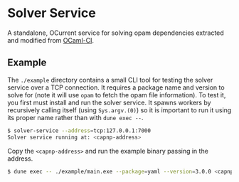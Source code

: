 # Solver Service

A standalone, OCurrent service for solving opam dependencies extracted and modified from [OCaml-CI](https://github.com/ocurrent/ocaml-ci).

## Example


The `./example` directory contains a small CLI tool for testing the solver service over a TCP connection. It requires a package name and version to solve for (note it will use `opam` to fetch the opam file information). To test it, you first must install and run the solver service. It spawns workers by recursively calling itself (using `Sys.argv.(0)`) so it is important to run it using its proper name rather than with `dune exec --`.

```sh
$ solver-service --address=tcp:127.0.0.1:7000
Solver service running at: <capnp-address>
```

Copy the `<capnp-address>` and run the example binary passing in the address.

```sh
$ dune exec -- ./example/main.exe --package=yaml --version=3.0.0 <capnp-address>
```